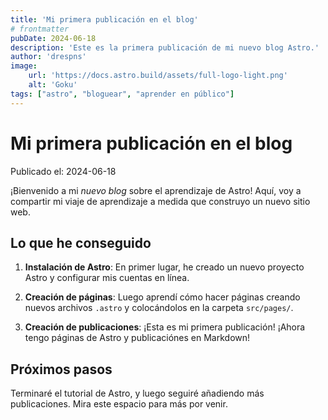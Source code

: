 ```yaml
---
title: 'Mi primera publicación en el blog'
# frontmatter
pubDate: 2024-06-18
description: 'Este es la primera publicación de mi nuevo blog Astro.'
author: 'drespns'
image:
    url: 'https://docs.astro.build/assets/full-logo-light.png'
    alt: 'Goku'
tags: ["astro", "bloguear", "aprender en público"]
---
```

# Mi primera publicación en el blog

Publicado el: 2024-06-18

¡Bienvenido a mi _nuevo blog_ sobre el aprendizaje de Astro! Aquí, voy a compartir mi viaje de aprendizaje a medida que construyo un nuevo sitio web.

## Lo que he conseguido

1. **Instalación de Astro**: En primer lugar, he creado un nuevo proyecto Astro y configurar mis cuentas en línea.

2. **Creación de páginas**: Luego aprendí cómo hacer páginas creando nuevos archivos `.astro` y colocándolos en la carpeta `src/pages/`.

3. **Creación de publicaciones**: ¡Esta es mi primera publicación! ¡Ahora tengo páginas de Astro y publicaciónes en Markdown!

## Próximos pasos

Terminaré el tutorial de Astro, y luego seguiré añadiendo más publicaciones. Mira este espacio para más por venir.